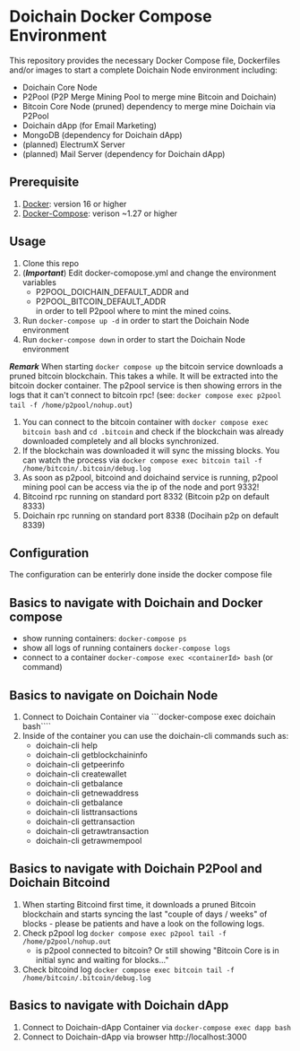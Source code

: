 # Doichain Docker Compose Environment

This repository provides the necessary Docker Compose file, Dockerfiles and/or images to start a complete Doichain Node environment including:
- Doichain Core Node
- P2Pool (P2P Merge Mining Pool to merge mine Bitcoin and Doichain)
- Bitcoin Core Node (pruned) dependency to merge mine Doichain via P2Pool
- Doichain dApp (for Email Marketing)
- MongoDB (dependency for Doichain dApp)
- (planned) ElectrumX Server
- (planned) Mail Server (dependency for Doichain dApp)

## Prerequisite 
1. [Docker](https://docs.docker.com/engine/install/): version 16 or higher 
2. [Docker-Compose](https://docs.docker.com/compose/install/): verison ~1.27 or higher 

## Usage
1. Clone this repo 
2. (***Important***) Edit docker-comopose.yml and change the environment variables 
    - P2POOL_DOICHAIN_DEFAULT_ADDR and 
    - P2POOL_BITCOIN_DEFAULT_ADDR  
    in order to tell P2pool where to mint the mined coins. 
3. Run ```docker-compose up -d``` in order to start the Doichain Node environment
4. Run ```docker-compose down``` in order to start the Doichain Node environment

***Remark***
When starting ```docker compose up``` the bitcoin service downloads a pruned bitcoin blockchain. This takes a while. It will be extracted into the bitcoin docker container. The p2pool service is then showing errors in the logs that it can't connect to bitcoin rpc! (see: ```docker compose exec p2pool tail -f /home/p2pool/nohup.out```) 
1. You can connect to the bitcoin container with ```docker compose exec bitcoin bash``` and ```cd .bitcoin``` and check if the blockchain was already downloaded completely and all blocks synchronized.
2. If the blockchain was downloaded it will sync the missing blocks. You can watch the process via ```docker compose exec bitcoin tail -f /home/bitcoin/.bitcoin/debug.log```
3. As soon as p2pool, bitcoind and doichaind service is running, p2pool mining pool can be access via the ip of the node and port 9332!
4. Bitcoind rpc running on standard port 8332 (Bitcoin p2p on default 8333)
5. Doichain rpc running on standard port 8338 (Docihain p2p on default 8339)

## Configuration
The configuration can be enterirly done inside the docker compose file

## Basics to navigate with Doichain and Docker compose
- show running containers: ```docker-compose ps```
- show all logs of running containers ```docker-compose logs``` 
- connect to a container ```docker-compose exec <containerId> bash``` (or command)


## Basics to navigate on Doichain Node
1. Connect to Doichain Container via ```docker-compose exec doichain bash````
2. Inside of the container you can use the doichain-cli commands such as:
    - doichain-cli help
    - doichain-cli getblockchaininfo
    - doichain-cli getpeerinfo
    - doichain-cli createwallet
    - doichain-cli getbalance
    - doichain-cli getnewaddress
    - doichain-cli getbalance
    - doichain-cli listtransactions
    - doichain-cli gettransaction
    - doichain-cli getrawtransaction
    - doichain-cli getrawmempool

## Basics to navigate with Doichain P2Pool and Doichain Bitcoind
1. When starting Bitcoind first time, it downloads a pruned Bitcoin blockchain and starts syncing the last "couple of days / weeks" of blocks - please be patients and have a look on the following logs.
2. Check p2pool log ```docker compose exec p2pool tail -f /home/p2pool/nohup.out```
    - is p2pool connected to bitcoin? Or still showing "Bitcoin Core is in initial sync and waiting for blocks..."
3. Check bitcoind log ```docker compose exec bitcoin tail -f /home/bitcoin/.bitcoin/debug.log``` 

## Basics to navigate with Doichain dApp 
1. Connect to Doichain-dApp Container via ```docker-compose exec dapp bash```
2. Connect to Doichain-dApp via browser http://localhost:3000 



